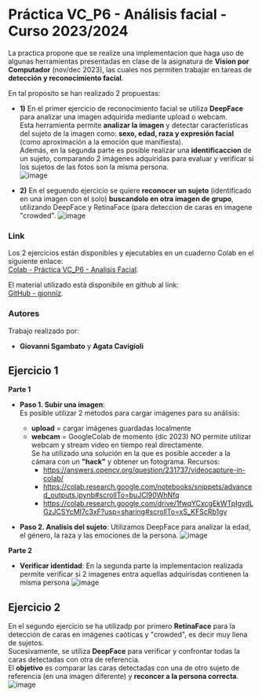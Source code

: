 # Práctica VC_P6 - Análisis facial - Curso 2023/2024

La practica propone que se realize una implementacion que haga uso de algunas herramientas presentadas en clase de la asignatura de **Vision por Computador** (nov/dec 2023), 
las cuales nos permiten trabajar en tareas de **detección y reconocimiento facial**. 

En tal proposito se han realizado 2 propuestas:  

* **1)** En el primer ejercicio de reconocimiento facial 
se utiliza **DeepFace** para analizar una imagen adquirida mediante upload o webcam.  
Esta herramienta permite **analizar la imagen** y detectar características del sujeto de la imagen como: **sexo, edad, raza y expresión facial** (como aproximación a la emoción que manifiesta).  
Además, en la segunda parte es posible realizar una **identificaccion** de un sujeto, comparando 2 imágenes adquiridas para evaluar y verificar si los sujetos de las fotos son la misma persona.  
![image](https://github.com/gionniz/Computer-Vision/assets/2800642/6da9c78f-28ab-4e5e-8d71-d57960ca923a)


* **2)** En el seguendo ejercicio se quiere **reconocer un sujeto** (identificado en una imagen con el solo) **buscandolo en otra imagen de grupo**,  
utilizando DeepFace y RetinaFace (para deteccion de caras en imagene "crowded".
![image](https://github.com/gionniz/Computer-Vision/assets/2800642/f37f57d0-2987-4da0-bdfc-25c9b7266d18)


### Link
Los  2 ejercicios están disponibles y ejecutables en un cuaderno Colab en el siguiente enlace:  
[Colab - Práctica VC_P6 - Analisis Facial](https://colab.research.google.com/drive/1s6ZkMi4MZ_Ra3Z641XG8r5A54nEaeCZ4#scrollTo=5zcyeV0QDGt3 "Práctica VC_P6 - Analisis Facial").

El material utilizado està disponibile en github al link:  
[GitHub - gionniz](https://github.com/gionniz/Computer-Vision/tree/main/P6 "GitHub gionniz").

### Autores
Trabajo realizado por:
- **Giovanni Sgambato** y **Agata Cavigioli**


## Ejercicio 1  
**Parte 1**
- **Paso 1. Subir una imagen**:  
  Es posible utilizar 2 métodos para cargar imágenes para su análisis:
  - **upload** = cargar imágenes guardadas localmente
  - **webcam** = GoogleColab de momento (dic 2023) NO permite utilizar webcam y stream video en tiempo real directamente.  
    Se ha utilizado una solución en la que es posible acceder a la cámara con un **"hack"** y obtener un fotograma.
    Recursos:
    - https://answers.opencv.org/question/231737/videocapture-in-colab/
    - https://colab.research.google.com/notebooks/snippets/advanced_outputs.ipynb#scrollTo=buJCl90WhNfq
    - https://colab.research.google.com/drive/1fwqYCxcgEkWTpIgvdLGzJCSYcMI7c3xF?usp=sharing#scrollTo=xS_KFScRb1gv


- **Paso 2. Analisis del sujeto**: Utilizamos DeepFace para analizar la edad, el género, la raza y las emociones de la persona.
![image](https://github.com/gionniz/Computer-Vision/assets/2800642/26480cc8-ac9f-44e9-9024-f7565e2a0eed)  

**Parte 2**  
- **Verificar identidad**: En la segunda parte la implementacion realizada permite verificar si 2 imagenes entra aquellas adquirisdas contienen la misma persona
![image](https://github.com/gionniz/Computer-Vision/assets/2800642/73d9f98c-56dd-43dd-9363-55a9d940d91a)



## Ejercicio 2
En el segundo ejercicio se ha utilizadp por primero **RetinaFace** para la detección de caras en imágenes caóticas y "crowded", es decir muy llena de sujetos.  
Sucesivamente, se utiliza **DeepFace** para verificar y confrontar todas la caras detectadas con otra de referencia.  
El **objetivo** es comparar las caras detectadas con una de otro sujeto de referencia (en una imagen diferente) y **reconcer a la persona correcta**.
![image](https://github.com/gionniz/Computer-Vision/assets/2800642/0bc76f19-f0d2-40a7-a97b-43fca1fddbbe)

